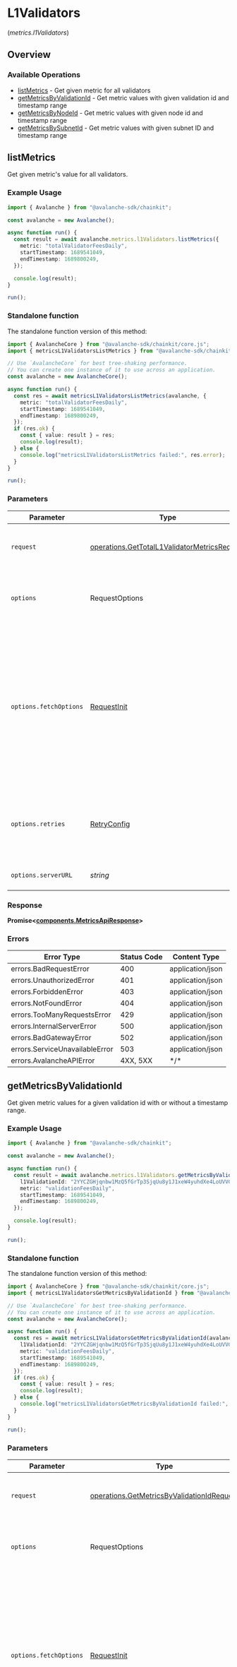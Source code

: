 # L1Validators
(*metrics.l1Validators*)

## Overview

### Available Operations

* [listMetrics](#listmetrics) - Get given metric for all validators
* [getMetricsByValidationId](#getmetricsbyvalidationid) - Get metric values with given validation id and timestamp range
* [getMetricsByNodeId](#getmetricsbynodeid) - Get metric values with given node id and timestamp range
* [getMetricsBySubnetId](#getmetricsbysubnetid) - Get metric values with given subnet ID and timestamp range

## listMetrics

Get given metric's value for all validators.

### Example Usage

<!-- UsageSnippet language="typescript" operationID="getTotalL1ValidatorMetrics" method="get" path="/v2/validators/metrics/{metric}" -->
```typescript
import { Avalanche } from "@avalanche-sdk/chainkit";

const avalanche = new Avalanche();

async function run() {
  const result = await avalanche.metrics.l1Validators.listMetrics({
    metric: "totalValidatorFeesDaily",
    startTimestamp: 1689541049,
    endTimestamp: 1689800249,
  });

  console.log(result);
}

run();
```

### Standalone function

The standalone function version of this method:

```typescript
import { AvalancheCore } from "@avalanche-sdk/chainkit/core.js";
import { metricsL1ValidatorsListMetrics } from "@avalanche-sdk/chainkit/funcs/metricsL1ValidatorsListMetrics.js";

// Use `AvalancheCore` for best tree-shaking performance.
// You can create one instance of it to use across an application.
const avalanche = new AvalancheCore();

async function run() {
  const res = await metricsL1ValidatorsListMetrics(avalanche, {
    metric: "totalValidatorFeesDaily",
    startTimestamp: 1689541049,
    endTimestamp: 1689800249,
  });
  if (res.ok) {
    const { value: result } = res;
    console.log(result);
  } else {
    console.log("metricsL1ValidatorsListMetrics failed:", res.error);
  }
}

run();
```

### Parameters

| Parameter                                                                                                                                                                      | Type                                                                                                                                                                           | Required                                                                                                                                                                       | Description                                                                                                                                                                    |
| ------------------------------------------------------------------------------------------------------------------------------------------------------------------------------ | ------------------------------------------------------------------------------------------------------------------------------------------------------------------------------ | ------------------------------------------------------------------------------------------------------------------------------------------------------------------------------ | ------------------------------------------------------------------------------------------------------------------------------------------------------------------------------ |
| `request`                                                                                                                                                                      | [operations.GetTotalL1ValidatorMetricsRequest](../../models/operations/gettotall1validatormetricsrequest.md)                                                                   | :heavy_check_mark:                                                                                                                                                             | The request object to use for the request.                                                                                                                                     |
| `options`                                                                                                                                                                      | RequestOptions                                                                                                                                                                 | :heavy_minus_sign:                                                                                                                                                             | Used to set various options for making HTTP requests.                                                                                                                          |
| `options.fetchOptions`                                                                                                                                                         | [RequestInit](https://developer.mozilla.org/en-US/docs/Web/API/Request/Request#options)                                                                                        | :heavy_minus_sign:                                                                                                                                                             | Options that are passed to the underlying HTTP request. This can be used to inject extra headers for examples. All `Request` options, except `method` and `body`, are allowed. |
| `options.retries`                                                                                                                                                              | [RetryConfig](../../lib/utils/retryconfig.md)                                                                                                                                  | :heavy_minus_sign:                                                                                                                                                             | Enables retrying HTTP requests under certain failure conditions.                                                                                                               |
| `options.serverURL`                                                                                                                                                            | *string*                                                                                                                                                                       | :heavy_minus_sign:                                                                                                                                                             | An optional server URL to use.                                                                                                                                                 |

### Response

**Promise\<[components.MetricsApiResponse](../../models/components/metricsapiresponse.md)\>**

### Errors

| Error Type                     | Status Code                    | Content Type                   |
| ------------------------------ | ------------------------------ | ------------------------------ |
| errors.BadRequestError         | 400                            | application/json               |
| errors.UnauthorizedError       | 401                            | application/json               |
| errors.ForbiddenError          | 403                            | application/json               |
| errors.NotFoundError           | 404                            | application/json               |
| errors.TooManyRequestsError    | 429                            | application/json               |
| errors.InternalServerError     | 500                            | application/json               |
| errors.BadGatewayError         | 502                            | application/json               |
| errors.ServiceUnavailableError | 503                            | application/json               |
| errors.AvalancheAPIError       | 4XX, 5XX                       | \*/\*                          |

## getMetricsByValidationId

Get given metric values for a given validation id with or without a timestamp range.

### Example Usage

<!-- UsageSnippet language="typescript" operationID="getMetricsByValidationId" method="get" path="/v2/validation/{l1ValidationId}/metrics/{metric}" -->
```typescript
import { Avalanche } from "@avalanche-sdk/chainkit";

const avalanche = new Avalanche();

async function run() {
  const result = await avalanche.metrics.l1Validators.getMetricsByValidationId({
    l1ValidationId: "2YYCZGHjqnbw1MzQ5fGrTp3SjqUu8y1J1xeW4yuhdXe4LoUVVG",
    metric: "validationFeesDaily",
    startTimestamp: 1689541049,
    endTimestamp: 1689800249,
  });

  console.log(result);
}

run();
```

### Standalone function

The standalone function version of this method:

```typescript
import { AvalancheCore } from "@avalanche-sdk/chainkit/core.js";
import { metricsL1ValidatorsGetMetricsByValidationId } from "@avalanche-sdk/chainkit/funcs/metricsL1ValidatorsGetMetricsByValidationId.js";

// Use `AvalancheCore` for best tree-shaking performance.
// You can create one instance of it to use across an application.
const avalanche = new AvalancheCore();

async function run() {
  const res = await metricsL1ValidatorsGetMetricsByValidationId(avalanche, {
    l1ValidationId: "2YYCZGHjqnbw1MzQ5fGrTp3SjqUu8y1J1xeW4yuhdXe4LoUVVG",
    metric: "validationFeesDaily",
    startTimestamp: 1689541049,
    endTimestamp: 1689800249,
  });
  if (res.ok) {
    const { value: result } = res;
    console.log(result);
  } else {
    console.log("metricsL1ValidatorsGetMetricsByValidationId failed:", res.error);
  }
}

run();
```

### Parameters

| Parameter                                                                                                                                                                      | Type                                                                                                                                                                           | Required                                                                                                                                                                       | Description                                                                                                                                                                    |
| ------------------------------------------------------------------------------------------------------------------------------------------------------------------------------ | ------------------------------------------------------------------------------------------------------------------------------------------------------------------------------ | ------------------------------------------------------------------------------------------------------------------------------------------------------------------------------ | ------------------------------------------------------------------------------------------------------------------------------------------------------------------------------ |
| `request`                                                                                                                                                                      | [operations.GetMetricsByValidationIdRequest](../../models/operations/getmetricsbyvalidationidrequest.md)                                                                       | :heavy_check_mark:                                                                                                                                                             | The request object to use for the request.                                                                                                                                     |
| `options`                                                                                                                                                                      | RequestOptions                                                                                                                                                                 | :heavy_minus_sign:                                                                                                                                                             | Used to set various options for making HTTP requests.                                                                                                                          |
| `options.fetchOptions`                                                                                                                                                         | [RequestInit](https://developer.mozilla.org/en-US/docs/Web/API/Request/Request#options)                                                                                        | :heavy_minus_sign:                                                                                                                                                             | Options that are passed to the underlying HTTP request. This can be used to inject extra headers for examples. All `Request` options, except `method` and `body`, are allowed. |
| `options.retries`                                                                                                                                                              | [RetryConfig](../../lib/utils/retryconfig.md)                                                                                                                                  | :heavy_minus_sign:                                                                                                                                                             | Enables retrying HTTP requests under certain failure conditions.                                                                                                               |
| `options.serverURL`                                                                                                                                                            | *string*                                                                                                                                                                       | :heavy_minus_sign:                                                                                                                                                             | An optional server URL to use.                                                                                                                                                 |

### Response

**Promise\<[components.MetricsApiResponse](../../models/components/metricsapiresponse.md)\>**

### Errors

| Error Type                     | Status Code                    | Content Type                   |
| ------------------------------ | ------------------------------ | ------------------------------ |
| errors.BadRequestError         | 400                            | application/json               |
| errors.UnauthorizedError       | 401                            | application/json               |
| errors.ForbiddenError          | 403                            | application/json               |
| errors.NotFoundError           | 404                            | application/json               |
| errors.TooManyRequestsError    | 429                            | application/json               |
| errors.InternalServerError     | 500                            | application/json               |
| errors.BadGatewayError         | 502                            | application/json               |
| errors.ServiceUnavailableError | 503                            | application/json               |
| errors.AvalancheAPIError       | 4XX, 5XX                       | \*/\*                          |

## getMetricsByNodeId

Get given metric values for a given node id with or without a timestamp range.

### Example Usage

<!-- UsageSnippet language="typescript" operationID="getMetricsByNodeId" method="get" path="/v2/validator/{nodeId}/metrics/{metric}" -->
```typescript
import { Avalanche } from "@avalanche-sdk/chainkit";

const avalanche = new Avalanche();

async function run() {
  const result = await avalanche.metrics.l1Validators.getMetricsByNodeId({
    metric: "perNodeDailyFeesPaid",
    startTimestamp: 1689541049,
    endTimestamp: 1689800249,
    nodeId: "NodeID-JQPadXEMWtRtJyXrisyDNWuXKSjSf9D36",
  });

  console.log(result);
}

run();
```

### Standalone function

The standalone function version of this method:

```typescript
import { AvalancheCore } from "@avalanche-sdk/chainkit/core.js";
import { metricsL1ValidatorsGetMetricsByNodeId } from "@avalanche-sdk/chainkit/funcs/metricsL1ValidatorsGetMetricsByNodeId.js";

// Use `AvalancheCore` for best tree-shaking performance.
// You can create one instance of it to use across an application.
const avalanche = new AvalancheCore();

async function run() {
  const res = await metricsL1ValidatorsGetMetricsByNodeId(avalanche, {
    metric: "perNodeDailyFeesPaid",
    startTimestamp: 1689541049,
    endTimestamp: 1689800249,
    nodeId: "NodeID-JQPadXEMWtRtJyXrisyDNWuXKSjSf9D36",
  });
  if (res.ok) {
    const { value: result } = res;
    console.log(result);
  } else {
    console.log("metricsL1ValidatorsGetMetricsByNodeId failed:", res.error);
  }
}

run();
```

### Parameters

| Parameter                                                                                                                                                                      | Type                                                                                                                                                                           | Required                                                                                                                                                                       | Description                                                                                                                                                                    |
| ------------------------------------------------------------------------------------------------------------------------------------------------------------------------------ | ------------------------------------------------------------------------------------------------------------------------------------------------------------------------------ | ------------------------------------------------------------------------------------------------------------------------------------------------------------------------------ | ------------------------------------------------------------------------------------------------------------------------------------------------------------------------------ |
| `request`                                                                                                                                                                      | [operations.GetMetricsByNodeIdRequest](../../models/operations/getmetricsbynodeidrequest.md)                                                                                   | :heavy_check_mark:                                                                                                                                                             | The request object to use for the request.                                                                                                                                     |
| `options`                                                                                                                                                                      | RequestOptions                                                                                                                                                                 | :heavy_minus_sign:                                                                                                                                                             | Used to set various options for making HTTP requests.                                                                                                                          |
| `options.fetchOptions`                                                                                                                                                         | [RequestInit](https://developer.mozilla.org/en-US/docs/Web/API/Request/Request#options)                                                                                        | :heavy_minus_sign:                                                                                                                                                             | Options that are passed to the underlying HTTP request. This can be used to inject extra headers for examples. All `Request` options, except `method` and `body`, are allowed. |
| `options.retries`                                                                                                                                                              | [RetryConfig](../../lib/utils/retryconfig.md)                                                                                                                                  | :heavy_minus_sign:                                                                                                                                                             | Enables retrying HTTP requests under certain failure conditions.                                                                                                               |
| `options.serverURL`                                                                                                                                                            | *string*                                                                                                                                                                       | :heavy_minus_sign:                                                                                                                                                             | An optional server URL to use.                                                                                                                                                 |

### Response

**Promise\<[components.MetricsApiResponse](../../models/components/metricsapiresponse.md)\>**

### Errors

| Error Type                     | Status Code                    | Content Type                   |
| ------------------------------ | ------------------------------ | ------------------------------ |
| errors.BadRequestError         | 400                            | application/json               |
| errors.UnauthorizedError       | 401                            | application/json               |
| errors.ForbiddenError          | 403                            | application/json               |
| errors.NotFoundError           | 404                            | application/json               |
| errors.TooManyRequestsError    | 429                            | application/json               |
| errors.InternalServerError     | 500                            | application/json               |
| errors.BadGatewayError         | 502                            | application/json               |
| errors.ServiceUnavailableError | 503                            | application/json               |
| errors.AvalancheAPIError       | 4XX, 5XX                       | \*/\*                          |

## getMetricsBySubnetId

Get given metric values for a given subnet ID with or without a timestamp range.

### Example Usage

<!-- UsageSnippet language="typescript" operationID="getMetricsBySubnetId" method="get" path="/v2/subnet/{subnetId}/metrics/{metric}" -->
```typescript
import { Avalanche } from "@avalanche-sdk/chainkit";

const avalanche = new Avalanche();

async function run() {
  const result = await avalanche.metrics.l1Validators.getMetricsBySubnetId({
    metric: "perSubnetDailyFeesPaid",
    startTimestamp: 1689541049,
    endTimestamp: 1689800249,
    subnetId: "eYwmVU67LmSfZb1RwqCMhBYkFyG8ftxn6jAwqzFmxC9STBWLC",
  });

  console.log(result);
}

run();
```

### Standalone function

The standalone function version of this method:

```typescript
import { AvalancheCore } from "@avalanche-sdk/chainkit/core.js";
import { metricsL1ValidatorsGetMetricsBySubnetId } from "@avalanche-sdk/chainkit/funcs/metricsL1ValidatorsGetMetricsBySubnetId.js";

// Use `AvalancheCore` for best tree-shaking performance.
// You can create one instance of it to use across an application.
const avalanche = new AvalancheCore();

async function run() {
  const res = await metricsL1ValidatorsGetMetricsBySubnetId(avalanche, {
    metric: "perSubnetDailyFeesPaid",
    startTimestamp: 1689541049,
    endTimestamp: 1689800249,
    subnetId: "eYwmVU67LmSfZb1RwqCMhBYkFyG8ftxn6jAwqzFmxC9STBWLC",
  });
  if (res.ok) {
    const { value: result } = res;
    console.log(result);
  } else {
    console.log("metricsL1ValidatorsGetMetricsBySubnetId failed:", res.error);
  }
}

run();
```

### Parameters

| Parameter                                                                                                                                                                      | Type                                                                                                                                                                           | Required                                                                                                                                                                       | Description                                                                                                                                                                    |
| ------------------------------------------------------------------------------------------------------------------------------------------------------------------------------ | ------------------------------------------------------------------------------------------------------------------------------------------------------------------------------ | ------------------------------------------------------------------------------------------------------------------------------------------------------------------------------ | ------------------------------------------------------------------------------------------------------------------------------------------------------------------------------ |
| `request`                                                                                                                                                                      | [operations.GetMetricsBySubnetIdRequest](../../models/operations/getmetricsbysubnetidrequest.md)                                                                               | :heavy_check_mark:                                                                                                                                                             | The request object to use for the request.                                                                                                                                     |
| `options`                                                                                                                                                                      | RequestOptions                                                                                                                                                                 | :heavy_minus_sign:                                                                                                                                                             | Used to set various options for making HTTP requests.                                                                                                                          |
| `options.fetchOptions`                                                                                                                                                         | [RequestInit](https://developer.mozilla.org/en-US/docs/Web/API/Request/Request#options)                                                                                        | :heavy_minus_sign:                                                                                                                                                             | Options that are passed to the underlying HTTP request. This can be used to inject extra headers for examples. All `Request` options, except `method` and `body`, are allowed. |
| `options.retries`                                                                                                                                                              | [RetryConfig](../../lib/utils/retryconfig.md)                                                                                                                                  | :heavy_minus_sign:                                                                                                                                                             | Enables retrying HTTP requests under certain failure conditions.                                                                                                               |
| `options.serverURL`                                                                                                                                                            | *string*                                                                                                                                                                       | :heavy_minus_sign:                                                                                                                                                             | An optional server URL to use.                                                                                                                                                 |

### Response

**Promise\<[components.MetricsApiResponse](../../models/components/metricsapiresponse.md)\>**

### Errors

| Error Type                     | Status Code                    | Content Type                   |
| ------------------------------ | ------------------------------ | ------------------------------ |
| errors.BadRequestError         | 400                            | application/json               |
| errors.UnauthorizedError       | 401                            | application/json               |
| errors.ForbiddenError          | 403                            | application/json               |
| errors.NotFoundError           | 404                            | application/json               |
| errors.TooManyRequestsError    | 429                            | application/json               |
| errors.InternalServerError     | 500                            | application/json               |
| errors.BadGatewayError         | 502                            | application/json               |
| errors.ServiceUnavailableError | 503                            | application/json               |
| errors.AvalancheAPIError       | 4XX, 5XX                       | \*/\*                          |